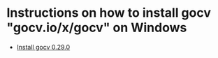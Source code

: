 # Instructions on how to install gocv "gocv.io/x/gocv" on Windows
- [Install gocv 0.29.0](v0.29.0.md)
